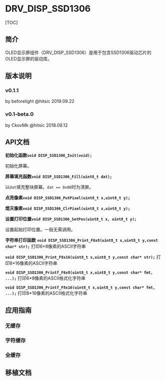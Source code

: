 # DRV_DISP_SSD1306

[TOC]

## 简介

OLED显示屏组件（DRV_DISP_SSD1306）是用于包含SSD1306驱动芯片的OLED显示屏的驱动库。



## 版本说明

### v0.1.1

by beforelight @hitsic 2019.09.22





### v0.1-beta.0

by CkovMk @hitsic 2018.08.12



## API文档

**初始化函数`void DISP_SSD1306_Init(void);`**

初始化屏幕。

**屏幕填充函数`void DISP_SSD1306_Fill(uint8_t dat);`**

以`dat`填充整块屏幕。`dat == 0x00`时为清屏。

**点亮像素`void DISP_SSD1306_PutPixel(uint8_t x,uint8_t y);`**

**熄灭像素`void DISP_SSD1306_ClrPixel(uint8_t x,uint8_t y);`**

**设置打印位置`void DISP_SSD1306_SetPos(uint8_t x, uint8_t y);`**

设置起始打印位置。一般无需调用。

**字符串打印函数**
**`void DISP_SSD1306_Print_F6x8(uint8_t x,uint8_t y,const char* str);`**
打印6\*8像素的ASCII字符串

**`void DISP_SSD1306_Print_F8x16(uint8_t x,uint8_t y,const char* str);`**
打印8\*16像素的ASCII字符串

**`void DISP_SSD1306_Printf_F6x8(uint8_t x,uint8_t y,const char* fmt, ...);`**
打印6\*8像素的ASCII格式化字符串

**`void DISP_SSD1306_Printf_F8x16(uint8_t x,uint8_t y,const char* fmt, ...);`**
打印8\*16像素的ASCII格式化字符串



## 应用指南

### 无缓存



### 字符缓存



### 全缓存





## 移植文档

